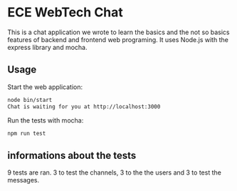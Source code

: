 
# ECE WebTech Chat

This is a chat application we wrote to learn the basics and the not so basics features of backend and frontend web programing. It uses Node.js with the express library and mocha.

## Usage

Start the web application:

```bash
node bin/start 
Chat is waiting for you at http://localhost:3000
```

Run the tests with mocha:

```bash
npm run test
```
## informations about the tests

9 tests are ran. 3 to test the channels, 3 to the the users and 3 to test the messages.